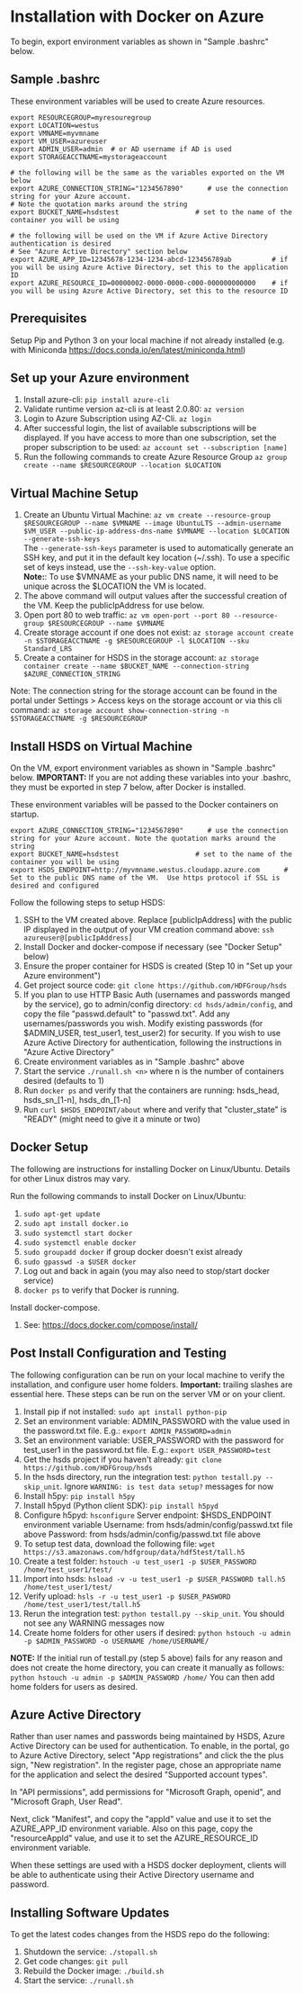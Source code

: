 Installation with Docker on Azure
=================================

To begin, export environment variables as shown in "Sample .bashrc" below.

Sample .bashrc
--------------

These environment variables will be used to create Azure resources.

    export RESOURCEGROUP=myresouregroup
    export LOCATION=westus
    export VMNAME=myvmname
    export VM_USER=azureuser
    export ADMIN_USER=admin  # or AD username if AD is used
    export STORAGEACCTNAME=mystorageaccount

    # the following will be the same as the variables exported on the VM below
    export AZURE_CONNECTION_STRING="1234567890"      # use the connection string for your Azure account.                                                     # Note the quotation marks around the string
    export BUCKET_NAME=hsdstest                   # set to the name of the container you will be using

    # the following will be used on the VM if Azure Active Directory authentication is desired
    # See "Azure Active Directory" section below
    export AZURE_APP_ID=12345678-1234-1234-abcd-123456789ab          # if you will be using Azure Active Directory, set this to the application ID
    export AZURE_RESOURCE_ID=00000002-0000-0000-c000-000000000000    # if you will be using Azure Active Directory, set this to the resource ID

Prerequisites
-------------

Setup Pip and Python 3 on your local machine if not already installed (e.g. with Miniconda <https://docs.conda.io/en/latest/miniconda.html>)

Set up your Azure environment
-----------------------------

1. Install azure-cli: `pip install azure-cli`
2. Validate runtime version az-cli is at least 2.0.80: `az version`
3. Login to Azure Subscription using AZ-Cli. `az login`
4. After successful login, the list of available subscriptions will be displayed. If you have access to more than one subscription, set the proper subscription to be used: `az account set --subscription [name]`
5. Run the following commands to create Azure Resource Group `az group create --name $RESOURCEGROUP --location $LOCATION`

Virtual Machine Setup
---------------------

1. Create an Ubuntu Virtual Machine: `az vm create
  --resource-group $RESOURCEGROUP
  --name $VMNAME
  --image UbuntuLTS
  --admin-username $VM_USER
  --public-ip-address-dns-name $VMNAME
  --location $LOCATION
  --generate-ssh-keys`<br/>
The `--generate-ssh-keys` parameter is used to automatically generate an SSH key, and put it in the default key location (~/.ssh). To use a specific set of keys instead, use the `--ssh-key-value` option.<br/>**Note:**: To use $VMNAME as your public DNS name, it will need to be unique across the $LOCATION the VM is located.
2. The above command will output values after the successful creation of the VM.  Keep the publicIpAddress for use below.
3. Open port 80 to web traffic: `az vm open-port --port 80 --resource-group $RESOURCEGROUP --name $VMNAME`
4. Create storage account if one does not exist: `az storage account create -n $STORAGEACCTNAME -g $RESOURCEGROUP -l $LOCATION --sku Standard_LRS`
5. Create a container for HSDS in the storage account: `az storage container create --name $BUCKET_NAME --connection-string $AZURE_CONNECTION_STRING`

Note: The connection string for the storage account can be found in the portal under Settings > Access keys on the storage account or via this cli command: `az storage account show-connection-string -n $STORAGEACCTNAME -g $RESOURCEGROUP`

Install HSDS on Virtual Machine
-------------------------------

On the VM, export environment variables as shown in "Sample .bashrc" below. **IMPORTANT:** If you are not adding these variables into your .bashrc, they must be exported in step 7 below, after Docker is installed.

These environment variables will be passed to the Docker containers on startup.

    export AZURE_CONNECTION_STRING="1234567890"      # use the connection string for your Azure account. Note the quotation marks around the string
    export BUCKET_NAME=hsdstest                   # set to the name of the container you will be using
    export HSDS_ENDPOINT=http://myvmname.westus.cloudapp.azure.com      # Set to the public DNS name of the VM.  Use https protocol if SSL is desired and configured

Follow the following steps to setup HSDS:

1. SSH to the VM created above.  Replace [publicIpAddress] with the public IP displayed in the output of your VM creation command above: `ssh azureuser@[publicIpAddress]`
2. Install Docker and docker-compose if necessary (see "Docker Setup" below)
3. Ensure the proper container for HSDS is created (Step 10 in "Set up your Azure environment")
4. Get project source code: `git clone https://github.com/HDFGroup/hsds`
5. If you plan to use HTTP Basic Auth (usernames and passwords manged by the service), go to admin/config directory: `cd hsds/admin/config`, and copy the file "passwd.default" to "passwd.txt".  Add any usernames/passwords you wish.  Modify existing passwords (for $ADMIN_USER, test_user1, test_user2) for security.  If you wish to use Azure Active Directory for authentication, following the instructions in "Azure Active Directory"
6. Create environment variables as in "Sample .bashrc" above
7. Start the service `./runall.sh <n>` where n is the number of containers desired (defaults to 1)
8. Run `docker ps` and verify that the containers are running: hsds_head, hsds_sn_[1-n], hsds_dn_[1-n]
9. Run `curl $HSDS_ENDPOINT/about` where and verify that "cluster_state" is "READY" (might need to give it a minute or two)

Docker Setup
------------

The following are instructions for installing Docker on Linux/Ubuntu.  Details for other Linux distros
may vary.

Run the following commands to install Docker on Linux/Ubuntu:

1. `sudo apt-get update`
2. `sudo apt install docker.io`
3. `sudo systemctl start docker`
4. `sudo systemctl enable docker`
5. `sudo groupadd docker` if group docker doesn't exist already
6. `sudo gpasswd -a $USER docker`
7. Log out and back in again (you may also need to stop/start docker service)
8. `docker ps` to verify that Docker is running.

Install docker-compose.

1. See: <https://docs.docker.com/compose/install/>

Post Install Configuration and Testing
--------------------------------------

The following configuration can be run on your local machine to verify the installation, and configure
user home folders. **Important:** trailing slashes are essential here.  These steps can be run
on the server VM or on your client.

1. Install pip if not installed: `sudo apt install python-pip`
2. Set an environment variable: ADMIN_PASSWORD with the value used in the password.txt file.  E.g.: `export ADMIN_PASSWORD=admin`
3. Set an environment variable: USER_PASSWORD with the password for test_user1 in the password.txt file.  E.g.: `export USER_PASSWORD=test`
4. Get the hsds project if you haven't already: `git clone https://github.com/HDFGroup/hsds`
5. In the hsds directory, run the integration test: `python testall.py --skip_unit`. Ignore `WARNING: is test data setup?` messages for now
6. Install h5py: `pip install h5py`
7. Install h5pyd (Python client SDK): `pip install h5pyd`
8. Configure h5pyd: `hsconfigure`
Server endpoint: $HSDS_ENDPOINT environment variable
Username: from hsds/admin/config/passwd.txt file above
Password: from hsds/admin/config/passwd.txt file above
9. To setup test data, download the following file: `wget https://s3.amazonaws.com/hdfgroup/data/hdf5test/tall.h5`
10. Create a test folder: `hstouch -u test_user1 -p $USER_PASSWORD /home/test_user1/test/`
11. Import into hsds: `hsload -v -u test_user1 -p $USER_PASSWORD tall.h5 /home/test_user1/test/`
12. Verify upload: `hsls -r -u test_user1 -p $USER_PASWORD /home/test_user1/test/tall.h5`
13. Rerun the integration test: `python testall.py --skip_unit`.  You should not see any WARNING messages now
14. Create home folders for other users if desired: `python hstouch -u admin -p $ADMIN_PASSWORD -o USERNAME /home/USERNAME/`

**NOTE:** If the initial run of testall.py (step 5 above) fails for any reason and does not create the home directory, you can create it manually as follows: `python hstouch -u admin -p $ADMIN_PASSWORD /home/`
You can then add home folders for users as desired.

Azure Active Directory
----------------------

Rather than user names and passwords being maintained by HSDS, Azure Active Directory can be used for authentication. To enable, in the portal, go to Azure Active Directory, select "App registrations" and
click the the plus sign, "New registration".  In the register page, chose an appropriate name for the application and select the desired "Supported account types".

In "API permissions", add permissions for "Microsoft Graph, openid", and "Microsoft Graph, User Read".

Next, click "Manifest", and copy the "appId" value and use it to set the AZURE_APP_ID environment variable.  Also on this page, copy the "resourceAppId" value, and use it to set the AZURE_RESOURCE_ID environment variable.

When these settings are used with a HSDS docker deployment, clients will be able to authenticate using their Active Directory username and password.

Installing Software Updates
---------------------------

To get the latest codes changes from the HSDS repo do the following:

1. Shutdown the service: `./stopall.sh`
2. Get code changes: `git pull`
3. Rebuild the Docker image: `./build.sh`
4. Start the service: `./runall.sh`
